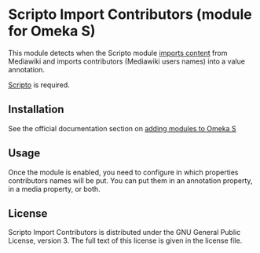 # Scripto Import Contributors (module for Omeka S)

This module detects when the Scripto module
[imports content](https://omeka.org/s/docs/user-manual/modules/scripto/scriptoproject/#import-content)
from Mediawiki and imports contributors (Mediawiki users names) into a value
annotation.

[Scripto](https://github.com/omeka-s-modules/Scripto) is required.

## Installation

See the official documentation section on
[adding modules to Omeka S](https://omeka.org/s/docs/user-manual/modules/#adding-modules-to-omeka-s)

## Usage

Once the module is enabled, you need to configure in which properties
contributors names will be put. You can put them in an annotation property, in
a media property, or both.

## License

Scripto Import Contributors is distributed under the GNU General Public
License, version 3. The full text of this license is given in the license file.
